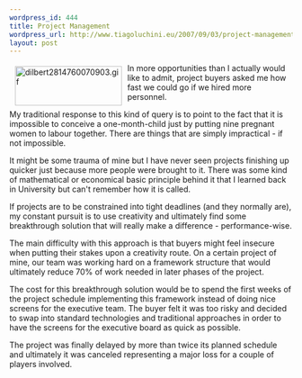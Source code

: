 ```yaml
--- 
wordpress_id: 444
title: Project Management
wordpress_url: http://www.tiagoluchini.eu/2007/09/03/project-management/
layout: post
---
```

<a href="http://www.tiagoluchini.eu/wp-content/uploads/2007/09/dilbert2814760070903.gif" target="_blank" title="dilbert2814760070903.gif"><img src="http://www.tiagoluchini.eu/wp-content/uploads/2007/09/dilbert2814760070903.thumbnail.gif" title="dilbert2814760070903.gif" alt="dilbert2814760070903.gif" align="left" height="70" hspace="10" vspace="5" width="190" /></a>In more opportunities than I actually would like to admit, project buyers asked me how fast we could go if we hired more personnel.

My traditional response to this kind of query is to point to the fact that it is impossible to conceive a one-month-child just by putting nine pregnant women to labour together. There are things that are simply impractical - if not impossible.

It might be some trauma of mine but I have never seen projects finishing up quicker just because more people were brought to it. There was some kind of mathematical or economical basic principle behind it that I learned back in University but can't remember how it is called.

If projects are to be constrained into tight deadlines (and they normally are), my constant pursuit is to use creativity and ultimately find some breakthrough solution that will really make a difference - performance-wise.

The main difficulty with this approach is that buyers might feel insecure when putting their stakes upon a creativity route. On a certain project of mine, our team was working hard on a framework structure that would ultimately reduce 70% of work needed in later phases of the project.

The cost for this breakthrough solution would be to spend the first weeks of the project schedule implementing this framework instead of doing nice screens for the executive team. The buyer felt it was too risky and decided to swap into standard technologies and traditional approaches in order to have the screens for the executive board as quick as possible.

The project was finally delayed by more than twice its planned schedule and ultimately it was canceled representing a major loss for a couple of players involved.
